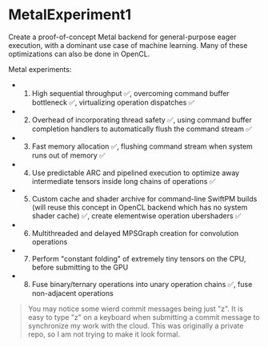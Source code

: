 # MetalExperiment1

Create a proof-of-concept Metal backend for general-purpose eager execution, with a dominant use case of machine learning. Many of these optimizations can also be done in OpenCL.

Metal experiments:
- 1) High sequential throughput :white_check_mark:, overcoming command buffer bottleneck :white_check_mark:, virtualizing operation dispatches :white_check_mark:
- 2) Overhead of incorporating thread safety :white_check_mark:, using command buffer completion handlers to automatically flush the command stream :white_check_mark:
- 3) Fast memory allocation :white_check_mark:, flushing command stream when system runs out of memory :white_check_mark:
- 4) Use predictable ARC and pipelined execution to optimize away intermediate tensors inside long chains of operations :white_check_mark:
- 5) Custom cache and shader archive for command-line SwiftPM builds (will reuse this concept in OpenCL backend which has no system shader cache) :white_check_mark:, create elementwise operation ubershaders :white_check_mark:
- 6) Multithreaded and delayed MPSGraph creation for convolution operations
- 7) Perform "constant folding" of extremely tiny tensors on the CPU, before submitting to the GPU
- 8) Fuse binary/ternary operations into unary operation chains :white_check_mark:, fuse non-adjacent operations

> You may notice some wierd commit messages being just "z". It is easy to type "z" on a keyboard when submitting a commit message to synchronize my work with the cloud. This was originally a private repo, so I am not trying to make it look formal.
